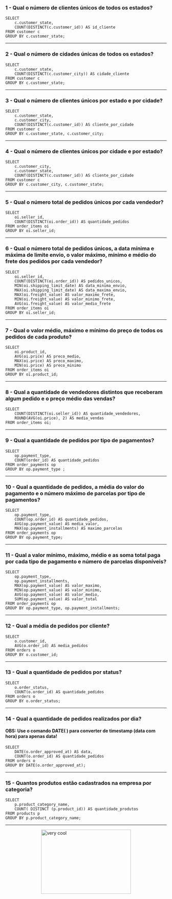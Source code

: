 ### 1 - Qual o número de clientes únicos de todos os estados?
```
SELECT 
	c.customer_state,	
	COUNT(DISTINCT(c.customer_id)) AS id_cliente
FROM customer c
GROUP BY c.customer_state;
```
___
### 2 - Qual o número de cidades únicas de todos os estados?
```
SELECT 
	c.customer_state,
	COUNT(DISTINCT(c.customer_city)) AS cidade_cliente 
FROM customer c 
GROUP BY c.customer_state;
```
___
### 3 - Qual o número de clientes únicos por estado e por cidade?
```
SELECT 
	c.customer_state,
	c.customer_city,
	COUNT(DISTINCT(c.customer_id)) AS cliente_por_cidade
FROM customer c 
GROUP BY c.customer_state, c.customer_city;
```
___
### 4 - Qual o número de clientes únicos por cidade e por estado?
```
SELECT 
	c.customer_city,
	c.customer_state,
	COUNT(DISTINCT(c.customer_id)) AS cliente_por_cidade
FROM customer c 
GROUP BY c.customer_city, c.customer_state;
```
___
### 5 - Qual o número total de pedidos únicos por cada vendedor?
```
SELECT 
	oi.seller_id,
	COUNT(DISTINCT(oi.order_id)) AS quantidade_pedidos
FROM order_items oi 
GROUP BY oi.seller_id;
```
___
### 6 - Qual o número total de pedidos únicos, a data mínima e máxima de  limite envio, o valor máximo, mínimo e médio do frete dos pedidos por cada vendedor?
```
SELECT 
	oi.seller_id,
	COUNT(DISTINCT(oi.order_id)) AS pedidos_unicos,
	MIN(oi.shipping_limit_date) AS data_minima_envio,
	MAX(oi.shipping_limit_date) AS data_maxima_envio,
	MAX(oi.freight_value) AS valor_maximo_frete,
	MIN(oi.freight_value) AS valor_minimo_frete,
	AVG(oi.freight_value) AS valor_medio_frete
FROM order_items oi 
GROUP BY oi.seller_id;
```
___
### 7 - Qual o valor médio, máximo e mínimo do preço de todos os pedidos de cada produto?
```
SELECT 
	oi.product_id,
	AVG(oi.price) AS preco_medio,
	MAX(oi.price) AS preco_maximo,
	MIN(oi.price) AS preco_minimo
FROM order_items oi 
GROUP BY oi.product_id;
```
___
### 8 - Qual a quantidade de vendedores distintos que receberam algum pedido e o preço médio das vendas?
```
SELECT 
	COUNT(DISTINCT(oi.seller_id)) AS quantidade_vendedores,
	ROUND(AVG(oi.price), 2) AS media_vendas
FROM order_items oi;
```
___
### 9 - Qual a quantidade de pedidos por tipo de pagamentos?
```
SELECT 
	op.payment_type,
	COUNT(order_id) AS quantidade_pedidos 
FROM order_payments op
GROUP BY op.payment_type ;
```
___
### 10 - Qual a quantidade de pedidos, a média do valor do pagamento e o número máximo de parcelas por tipo de pagamentos?
```
SELECT 
	op.payment_type,
	COUNT(op.order_id) AS quantidade_pedidos,
	AVG(op.payment_value) AS media_valor,
	MAX(op.payment_installments) AS maximo_parcelas
FROM order_payments op
GROUP BY op.payment_type;
```
___
### 11 - Qual a valor mínimo, máximo, médio e as soma total paga por cada tipo de pagamento e número de parcelas disponíveis?
```
SELECT 
	op.payment_type,
	op.payment_installments,
	MAX(op.payment_value) AS valor_maximo,
	MIN(op.payment_value) AS valor_minimo,
	AVG(op.payment_value) AS valor_medio,
	SUM(op.payment_value) AS valor_total
FROM order_payments op
GROUP BY op.payment_type, op.payment_installments;
```
___
### 12 - Qual a média de pedidos por cliente?
```
SELECT  
	o.customer_id,
	AVG(o.order_id) AS media_pedidos
FROM orders o 
GROUP BY o.customer_id;
```
___
### 13 - Qual a quantidade de pedidos por status?
```
SELECT 
	o.order_status,
	COUNT(o.order_id) AS quantidade_pedidos
FROM orders o 
GROUP BY o.order_status;
```
___
### 14 - Qual a quantidade de pedidos realizados por dia?
#### OBS: Use o comando DATE( ) para converter de timestamp (data com hora) para apenas data!
```
SELECT 
	DATE(o.order_approved_at) AS data,
	COUNT(o.order_id) AS quantidade_pedidos
FROM orders o 
GROUP BY DATE(o.order_approved_at);
```
___
### 15 - Quantos produtos estão cadastrados na empresa por categoria?
```
SELECT 
	p.product_category_name,
	COUNT( DISTINCT (p.product_id)) AS quantidade_produtos 
FROM products p 
GROUP BY p.product_category_name;
```
___

<img src="https://media.giphy.com/media/SVH9y2LQUVVCRcqD7o/giphy.gif?cid=790b7611acwu7obc0yrvo5er6ieraqaxonhi8vq2745znjmy&ep=v1_gifs_search&rid=giphy.gif&ct=g" alt="very cool" width="280" height="200" style="display: block; margin: auto;">